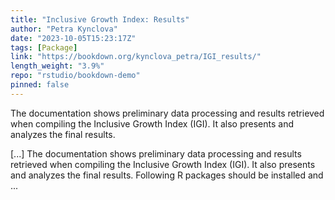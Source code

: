 ```yaml
---
title: "Inclusive Growth Index: Results"
author: "Petra Kynclova"
date: "2023-10-05T15:23:17Z"
tags: [Package]
link: "https://bookdown.org/kynclova_petra/IGI_results/"
length_weight: "3.9%"
repo: "rstudio/bookdown-demo"
pinned: false
---
```


<p>The documentation shows preliminary data processing and results retrieved when compiling the Inclusive Growth Index (IGI). It also presents and analyzes the final results.</p> [...] The documentation shows preliminary data processing and results retrieved when compiling the Inclusive Growth Index (IGI). It also presents and analyzes the final results. Following R packages should be installed and ...
